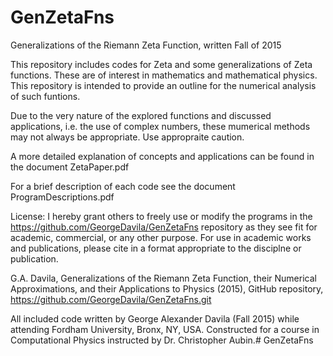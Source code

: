 # GenZetaFns
Generalizations of the Riemann Zeta Function, written Fall of 2015

This repository includes codes for Zeta and some generalizations of Zeta functions. These are of interest in mathematics and mathematical physics. This repository is intended to provide an outline for the numerical analysis of such funtions. 

Due to the very nature of the explored functions and discussed applications, i.e. the use of complex numbers, these mumerical methods may not always be appropriate. Use appropraite caution. 

A more detailed explanation of concepts and applications can be found in the document ZetaPaper.pdf

For a brief description of each code see the document ProgramDescriptions.pdf

License: I hereby grant others to freely use or modify the programs in the https://github.com/GeorgeDavila/GenZetaFns repository as they see fit for academic, commercial, or any other purpose. 
For use in academic works and publications, please cite in a format appropriate to the disciplne or publication. 

G.A. Davila, Generalizations of the Riemann Zeta Function, their Numerical Approximations, and
their Applications to Physics (2015), GitHub repository, https://github.com/GeorgeDavila/GenZetaFns.git

All included code written by George Alexander Davila (Fall 2015) while attending Fordham University, Bronx, NY, USA. 
Constructed for a course in Computational Physics instructed by Dr. Christopher Aubin.# GenZetaFns
